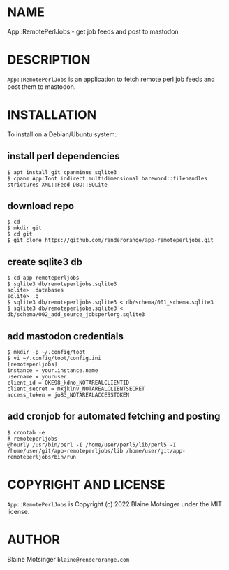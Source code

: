 # NAME

App::RemotePerlJobs - get job feeds and post to mastodon

# DESCRIPTION

`App::RemotePerlJobs` is an application to fetch remote perl job feeds and post them to mastodon.

# INSTALLATION

To install on a Debian/Ubuntu system:

## install perl dependencies

    $ apt install git cpanminus sqlite3
    $ cpanm App:Toot indirect multidimensional bareword::filehandles strictures XML::Feed DBD::SQLite

## download repo

    $ cd
    $ mkdir git
    $ cd git
    $ git clone https://github.com/renderorange/app-remoteperljobs.git

## create sqlite3 db

    $ cd app-remoteperljobs
    $ sqlite3 db/remoteperljobs.sqlite3
    sqlite> .databases
    sqlite> .q
    $ sqlite3 db/remoteperljobs.sqlite3 < db/schema/001_schema.sqlite3
    $ sqlite3 db/remoteperljobs.sqlite3 < db/schema/002_add_source_jobsperlorg.sqlite3

## add mastodon credentials

    $ mkdir -p ~/.config/toot
    $ vi ~/.config/toot/config.ini
    [remoteperljobs]
    instance = your.instance.name
    username = youruser
    client_id = OKE98_kdno_NOTAREALCLIENTID
    client_secret = mkjklnv_NOTAREALCLIENTSECRET
    access_token = jo83_NOTAREALACCESSTOKEN

## add cronjob for automated fetching and posting

    $ crontab -e
    # remoteperljobs
    @hourly /usr/bin/perl -I /home/user/perl5/lib/perl5 -I /home/user/git/app-remoteperljobs/lib /home/user/git/app-remoteperljobs/bin/run

# COPYRIGHT AND LICENSE

`App::RemotePerlJobs` is Copyright (c) 2022 Blaine Motsinger under the MIT license.

# AUTHOR

Blaine Motsinger `blaine@renderorange.com`
